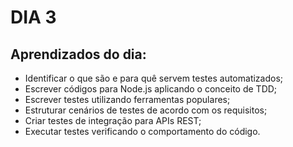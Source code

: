 # DIA 3

## Aprendizados do dia:
* Identificar o que são e para quê servem testes automatizados;
* Escrever códigos para Node.js aplicando o conceito de TDD;
* Escrever testes utilizando ferramentas populares;
* Estruturar cenários de testes de acordo com os requisitos;
* Criar testes de integração para APIs REST;
* Executar testes verificando o comportamento do código.

